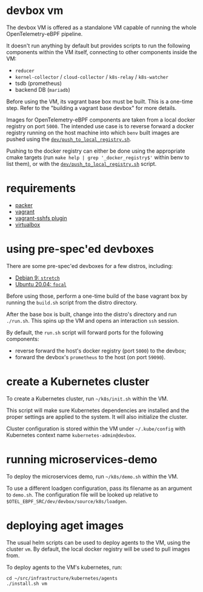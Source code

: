 devbox vm
=========

The devbox VM is offered as a standalone VM capable of running the whole
OpenTelemetry-eBPF pipeline.

It doesn't run anything by default but provides scripts to run the following
components within the VM itself, connecting to other components inside the VM:
- `reducer`
- `kernel-collector` / `cloud-collector` / `k8s-relay` / `k8s-watcher`
- tsdb (prometheus)
- backend DB (`mariadb`)

Before using the VM, its vagrant base box must be built. This is a one-time
step. Refer to the "building a vagrant base devbox" for more details.

Images for OpenTelemetry-eBPF components are taken from a local docker registry on port
`5000`. The intended use case is to reverse forward a docker registry running
on the host machine into which `benv` built images are pushed using the
[`dev/push_to_local_registry.sh`](../push_to_local_registry.sh).

Pushing to the docker registry can either be done using the appropriate cmake
targets (run `make help | grep '_docker_registry$'` within benv to list them),
or with the [`dev/push_to_local_registry.sh`](../push_to_local_registry.sh)
script.

# requirements
- [packer](https://packer.io/)
- [vagrant](https://www.vagrantup.com/)
- [vagrant-sshfs plugin](https://github.com/dustymabe/vagrant-sshfs#install-plugin)
- [virtualbox](https://www.virtualbox.org/)

# using pre-spec'ed devboxes

There are some pre-spec'ed devboxes for a few distros, including:
- [Debian 9: `stretch`](boxes/debian-stretch)
- [Ubuntu 20.04: `focal`](boxes/ubuntu-focal)

Before using those, perform a one-time build of the base vagrant box by running
the `build.sh` script from the distro directory.

After the base box is built, change into the distro's directory and run
`./run.sh`. This spins up the VM and opens an interaction `ssh` session.

By default, the `run.sh` script will forward ports for the following components:
- reverse forward the host's docker registry (port `5000`) to the devbox;
- forward the devbox's `prometheus` to the host (on port `59090`).

# create a Kubernetes cluster

To create a Kubernetes cluster, run `~/k8s/init.sh` within the VM.

This script will make sure Kubernetes dependencies are installed and the proper
settings are applied to the system. It will also initialize the cluster.

Cluster configuration is stored within the VM under `~/.kube/config` with
Kubernetes context name `kubernetes-admin@devbox`.

# running microservices-demo

To deploy the microservices demo, run `~/k8s/demo.sh` within the VM.

To use a different loadgen configuration, pass its filename as an argument to `demo.sh`.
The configuration file will be looked up relative to `$OTEL_EBPF_SRC/dev/devbox/source/k8s/loadgen`.

# deploying aget images

The usual helm scripts can be used to deploy agents to the VM, using the cluster `vm`.
By default, the local docker registry will be used to pull images from.

To deploy agents to the VM's kubernetes, run:
```
cd ~/src/infrastructure/kubernetes/agents
./install.sh vm
```
